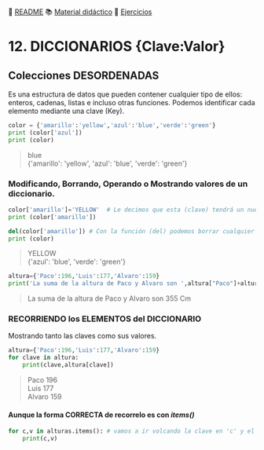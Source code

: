 :page_with_curl: [README](../README.md) :books: [Material didáctico](/documentation/indicedocu.md) :pencil: [Ejercicios](/tests/indicetests.md)

# 12. DICCIONARIOS {Clave:Valor} 
## Colecciones DESORDENADAS

Es una estructura de datos que pueden contener cualquier tipo de ellos: enteros, cadenas, listas e incluso otras funciones.
Podemos identificar cada elemento mediante una clave (Key).
````python
color = {'amarillo':'yellow','azul':'blue','verde':'green'}
print (color['azul'])
print (color)
````
>blue  
{'amarillo': 'yellow', 'azul': 'blue', 'verde': 'green'}

### Modificando, Borrando, Operando o Mostrando valores de un diccionario.

````python
color['amarillo']='YELLOW'  # Le decimos que esta (clave) tendrá un nuevo (valor)
print (color['amarillo'])

del(color['amarillo']) # Con la función (del) podemos borrar cualquier clave/valor
print (color)
````
>YELLOW  
{'azul': 'blue', 'verde': 'green'}

````python
altura={'Paco':196,'Luis':177,'Alvaro':159}
print('La suma de la altura de Paco y Alvaro son ',altura["Paco"]+altura['Alvaro'],"Cm")
````
>La suma de la altura de Paco y Alvaro son  355 Cm

### RECORRIENDO los ELEMENTOS del DICCIONARIO

Mostrando tanto las claves como sus valores.

````python
altura={'Paco':196,'Luis':177,'Alvaro':159}
for clave in altura:
    print(clave,altura[clave])
````
>Paco 196  
Luis 177  
Alvaro 159  

#### Aunque la forma CORRECTA de recorrelo es con _items()_

````python
for c,v in alturas.items(): # vamos a ir volcando la clave en 'c' y el valor en 'v'
    print(c,v)
````